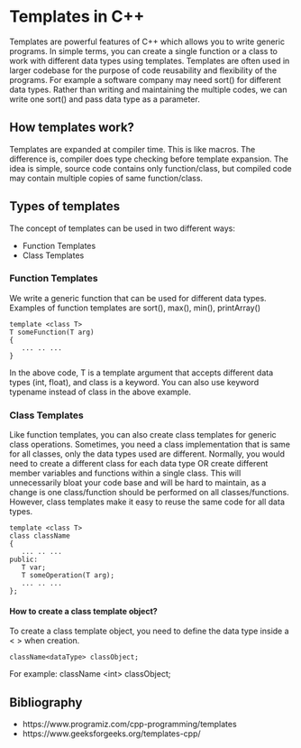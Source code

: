 <h1>Templates in C++</h1>
Templates are powerful features of C++ which allows you to write generic programs. 
In simple terms, you can create a single function or a class to work with different data types using templates.
Templates are often used in larger codebase for the purpose of code reusability and flexibility of the programs.
For example a software company may need sort() for different data types. 
Rather than writing and maintaining the multiple codes, we can write one sort() and pass data type as a parameter.

<h2>How templates work?</h2>
Templates are expanded at compiler time. This is like macros. 
The difference is, compiler does type checking before template expansion. 
The idea is simple, source code contains only function/class, but compiled code may contain multiple copies of same function/class.

<h2>Types of templates</h2>
The concept of templates can be used in two different ways:
<ul><li>Function Templates</li>
<li>Class Templates</li></ul>

<h3>Function Templates</h3>
We write a generic function that can be used for different data types. Examples of function templates are sort(), max(), min(), printArray()

```
template <class T>
T someFunction(T arg)
{
   ... .. ...
}
```
In the above code, T is a template argument that accepts different data types (int, float), and class is a keyword.
You can also use keyword typename instead of class in the above example.

<h3>Class Templates</h3>
Like function templates, you can also create class templates for generic class operations.
Sometimes, you need a class implementation that is same for all classes, only the data types used are different.
Normally, you would need to create a different class for each data type OR create different member variables and functions within a single class.
This will unnecessarily bloat your code base and will be hard to maintain, as a change is one class/function should be performed on all classes/functions.
However, class templates make it easy to reuse the same code for all data types.

```
template <class T>
class className
{
   ... .. ...
public:
   T var;
   T someOperation(T arg);
   ... .. ...
};
```
<h4>How to create a class template object?</h4>
To create a class template object, you need to define the data type inside a < > when creation.

`className<dataType> classObject;`

For example: className \<int\> classObject;

<h2>Bibliography</h2>
<ul><li>https://www.programiz.com/cpp-programming/templates</li>
<li>https://www.geeksforgeeks.org/templates-cpp/</li></ul>
